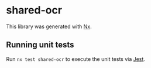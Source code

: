 # shared-ocr

This library was generated with [Nx](https://nx.dev).

## Running unit tests

Run `nx test shared-ocr` to execute the unit tests via [Jest](https://jestjs.io).
